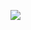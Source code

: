 ![](https://github.com/zqktlwi4fecvo6ri/Learning-Laravel/blob/Database-Task/images/Many%20to%20Many.png)